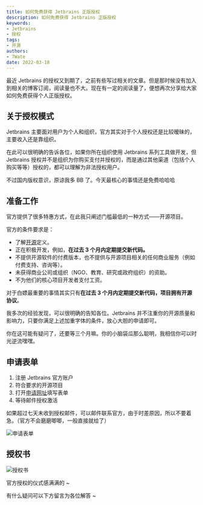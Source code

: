 ```yaml
---
title: 如何免费获得 Jetbrains 正版授权
description: 如何免费获得 Jetbrains 正版授权
keywords:
- Jetbrains
- 授权
tags: 
- 开源
authors:
- 7Wate
date: 2022-03-18
---
```



最近 Jetbrains 的授权又到期了，之前有些写过相关的文章。但是那时候没有加入到相关的博客订阅，阅读量也不大。现在有一定的阅读量了，便想再次分享给大家如何免费获得个人正版授权。

## 关于授权模式

Jetbrains 主要面对用户为个人和组织，官方其实对于个人授权还是比较暧昧的，主要收入还是靠组织。

在此可以很明确的告诉各位，如果你所在组织使用 Jetbrains 系列工具做开发，但 Jetbrains 授权并不是组织为你购买支付并授权的，而是通过其他渠道（包括个人购买等等）授权的，都可以理解为非法授权用户。

不过国内版权意识，原谅我多 BB 了。今天最核心的事情还是免费哈哈哈

## 准备工作

官方提供了很多特惠方式，在此我只阐述门槛最低的一种方式——开源项目。

官方的条件要求是：

- 了解[开源](https://opensource.org/docs/osd)定义。
- 正在积极开发，例如，**在过去 3 个月内定期提交新代码。**
- 不提供开源软件的付费版本，也不提供与开源项目相关的任何商业服务（例如付费支持、咨询等）。
- 未获得商业公司或组织（NGO、教育、研究或政府组织）的资助。
- 不为他们的核心项目开发者支付工资。

对于白嫖最重要的事情其实只有**在过去 3 个月内定期提交新代码，项目拥有开源协议**。

我多次的经验发现，可以很明确的告知各位。Jetbrains 并不注重你的开源质量和影响力，只要你满足上述加重字体的条件，放心大胆的申请即可。

你在这可能有疑问了，还要等三个月嘛。你的小脑袋瓜那么聪明，我相信你可以时光逆流嘿嘿。

## 申请表单

1. 注册 Jetbrains 官方账户
2. 符合要求的开源项目
3. 打开[申请网址](https://www.jetbrains.com.cn/community/opensource/#support)填写表单
4. 等待邮件授权激活

如果超过七天未收到授权邮件，可以邮件联系官方，由于时差原因，所以不要着急。（官方不会磨磨唧唧，一般直接就给了）

![申请表单](https://static.7wate.com/img/2022/03/18/bdb617b477249.png)

## 授权书

![授权书](https://static.7wate.com/img/2022/03/18/da3383aae5bc0.png)

官方授权的仪式感满满的 ~

有什么疑问可以下方留言为各位解答 ~
